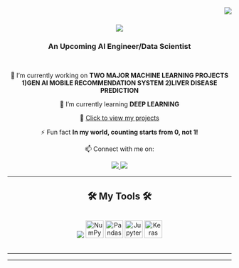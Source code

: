 <img align="right" src="https://visitor-badge.laobi.icu/badge?page_id=mziyak.mziyak" />

<h1 align="center">
    <img src="https://readme-typing-svg.herokuapp.com/?font=Righteous&size=35&center=true&vCenter=true&width=500&height=70&duration=3000&lines=Hi+HRs!+👋;+I'm+Mohammad+Ziya+Khalifa!;+An+Upcoming+AI+Engineer!;+Click+to+view+my+projects!&color=#600000&glow=1" />
</h1>

<h3 align="center">An Upcoming AI Engineer/Data Scientist</h3>

<br/>

<div align="center">
 
 🔭 I’m currently working on **TWO MAJOR MACHINE LEARNING PROJECTS 1)GEN AI MOBILE RECOMMENDATION SYSTEM 2)LIVER DISEASE PREDICTION**
 
 🌱 I’m currently learning **DEEP LEARNING**
 
 🔗 <a href="https://github.com/mziyak?tab=repositories" target="_blank">Click to view my projects</a>

⚡ Fun fact **In my world, counting starts from 0, not 1!**

📫 Connect with me on:

<a href="mailto:mohammadziyakhalifa@gmail.com">
    <img src="https://img.shields.io/badge/Gmail-333333?style=for-the-badge&logo=gmail&logoColor=red" />
</a>
<a href="https://www.linkedin.com/in/ziyakhalifa/" target="_blank">
    <img src="https://img.shields.io/badge/LinkedIn-0077B5?style=for-the-badge&logo=linkedin&logoColor=white" target="_blank" />
</a>
</div>

<hr/>

<h2 align="center">🛠️ My Tools 🛠️</h2>
<br/>
<div align="center">
    <img src="https://skillicons.dev/icons?i=py,pytorch,tensorflow,mysql,postgres,anaconda,flask,html,css,js,vscode" />
    <img src="https://cdn.jsdelivr.net/gh/devicons/devicon/icons/numpy/numpy-original.svg" alt="NumPy" width="40" height="40"/>
    <img src="https://cdn.jsdelivr.net/gh/devicons/devicon/icons/pandas/pandas-original.svg" alt="Pandas" width="40" height="40"/>
    <img src="https://cdn.jsdelivr.net/gh/devicons/devicon/icons/jupyter/jupyter-original.svg" alt="Jupyter Notebook" width="40" height="40"/>
    <img src="https://cdn.jsdelivr.net/gh/devicons/devicon/icons/keras/keras-original.svg" alt="Keras" width="40" height="40"/>
</div>

<br/>

<hr/>


<hr/>
